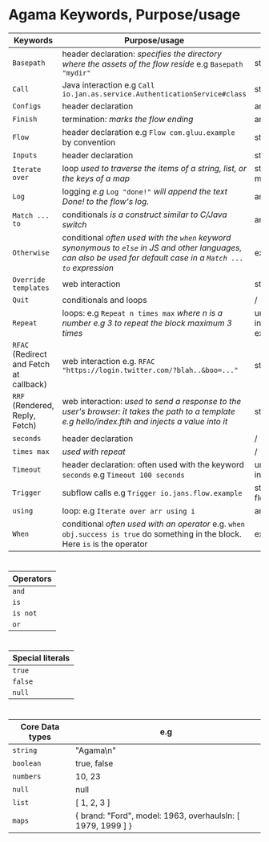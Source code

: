 # Agama Keywords, Purpose/usage

| Keywords | Purpose/usage |    Input |  Output |     
|   ------  |    --------    | --------    | :--------:    |
| `Basepath` | header declaration: *specifies the directory where the assets of the flow reside* e.g `Basepath "mydir"` |    string |  / | 
| `Call` | Java interaction e.g `Call io.jan.as.service.AuthenticationService#class` |     string |  / | 
| `Configs` | header declaration |  any |  / | 
| `Finish` | termination: *marks the flow ending* |  any |  / | 
| `Flow` | header declaration e.g `Flow com.gluu.example` by convention |  string |  / | 
| `Inputs` | header declaration |   string  |  / | 
| `Iterate over` | loop *used to traverse the items of a string, list, or the keys of a map* |   string, list, map |  any | 
| `Log` | logging *e.g* `Log "done!"` *will append the text Done! to the flow's log.*|   any |  any | 
| `Match ... to` | conditionals *is a construct similar to C/Java switch*|   any |  / | 
| `Otherwise` | conditional *often used with the `when` keyword synonymous to `else` in JS and other languages, can also be used for default case in a `Match ... to` expression* |   expression |  / | 
| `Override templates` | web interaction |   strings |  / | 
| `Quit` | conditionals and loops |   / |  / | 
| `Repeat` | loops: e.g `Repeat n times max` *where n is a number e.g 3 to repeat the block maximum 3 times*|   unsigned int, expression |  / | 
| `RFAC` (Redirect and Fetch at callback) | web interaction e.g. `RFAC "https://login.twitter.com/?blah..&boo=..."`|   string |  / | 
| `RRF` (Rendered, Reply, Fetch) | web interaction: *used to send a response to the user's browser: it takes the path to a template e.g hello/index.ftlh and injects a value into it*|   string |  / | 
| `seconds` | header declaration |   / |  / | 
| `times max` | *used with repeat* |   / |  / | 
| `Timeout` | header declaration: often used with the keyword  `seconds` e.g `Timeout 100 seconds` |   unsigned int |  / | 
| `Trigger` | subflow calls e.g `Trigger io.jans.flow.example`| string: flow path |  / | 
| `using` | loop: e.g `Iterate over arr using i` |   any |  any | 
| `When` | conditional *often used with an operator* e.g. `when obj.success is true` do something in the block. Here `is` is the operator|   expression |  / | 

#

| Operators |
|   -----  | 
| `and` |  
| `is` |
| `is not` |
| `or` |

#

| Special literals |
|   -----  | 
| `true` |  
| `false` |
| `null` |

#

| Core Data types | e.g |
|   -----  |   -------    |
| `string` |  "Agama\n" | 
| `boolean` |   true, false | 
| `numbers` |    10, 23 | 
| `null` |    null | 
| `list` |    [ 1, 2, 3 ] |
| `maps` |    { brand: "Ford", model: 1963, overhaulsIn: [ 1979, 1999 ] } |